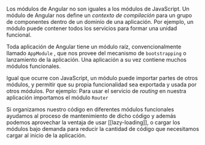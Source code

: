 Los módulos de Angular no son iguales a los módulos de JavaScript. Un módulo de Angular nos define un *contexto de compilación* para un grupo de componentes dentro de un dominio de una aplicación. Por ejemplo, un módulo puede contener todos los servicios para formar una unidad funcional.

Toda aplicación de Angular tiene un módulo raíz, convencionalmente llamado `AppModule` , que nos provee del mecanismo de `bootstrapping` o lanzamiento de la aplicación. Una aplicación a su vez contiene muchos módulos funcionales.

Igual que ocurre con JavaScript, un módulo puede importar partes de otros módulos, y permitir que su propia funcionalidad sea exportada y usada por otros módulos. Por ejemplo: Para usar el servicio de *routing* en nuestra aplicación importamos el módulo `Router` 

Si organizamos nuestro código en diferentes módulos funcionales ayudamos al proceso de mantenimiento de dicho código y además podemos aprovechar la ventaja de usar [[lazy-loading]], o cargar los módulos bajo demanda para reducir la cantidad de código que necesitamos cargar al inicio de la aplicación.


